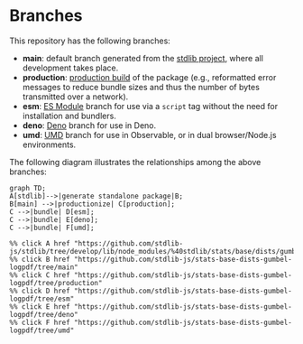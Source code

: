 <!--

@license Apache-2.0

Copyright (c) 2022 The Stdlib Authors.

Licensed under the Apache License, Version 2.0 (the "License");
you may not use this file except in compliance with the License.
You may obtain a copy of the License at

    http://www.apache.org/licenses/LICENSE-2.0

Unless required by applicable law or agreed to in writing, software
distributed under the License is distributed on an "AS IS" BASIS,
WITHOUT WARRANTIES OR CONDITIONS OF ANY KIND, either express or implied.
See the License for the specific language governing permissions and
limitations under the License.

-->

# Branches

This repository has the following branches:

-   **main**: default branch generated from the [stdlib project][stdlib-url], where all development takes place.
-   **production**: [production build][production-url] of the package (e.g., reformatted error messages to reduce bundle sizes and thus the number of bytes transmitted over a network).
-   **esm**: [ES Module][esm-url] branch for use via a `script` tag without the need for installation and bundlers.
-   **deno**: [Deno][deno-url] branch for use in Deno.
-   **umd**: [UMD][umd-url] branch for use in Observable, or in dual browser/Node.js environments.

The following diagram illustrates the relationships among the above branches:

```mermaid
graph TD;
A[stdlib]-->|generate standalone package|B;
B[main] -->|productionize| C[production];
C -->|bundle| D[esm];
C -->|bundle| E[deno];
C -->|bundle| F[umd];

%% click A href "https://github.com/stdlib-js/stdlib/tree/develop/lib/node_modules/%40stdlib/stats/base/dists/gumbel/logpdf"
%% click B href "https://github.com/stdlib-js/stats-base-dists-gumbel-logpdf/tree/main"
%% click C href "https://github.com/stdlib-js/stats-base-dists-gumbel-logpdf/tree/production"
%% click D href "https://github.com/stdlib-js/stats-base-dists-gumbel-logpdf/tree/esm"
%% click E href "https://github.com/stdlib-js/stats-base-dists-gumbel-logpdf/tree/deno"
%% click F href "https://github.com/stdlib-js/stats-base-dists-gumbel-logpdf/tree/umd"
```

[stdlib-url]: https://github.com/stdlib-js/stdlib/tree/develop/lib/node_modules/%40stdlib/stats/base/dists/gumbel/logpdf
[production-url]: https://github.com/stdlib-js/stats-base-dists-gumbel-logpdf/tree/production
[deno-url]: https://github.com/stdlib-js/stats-base-dists-gumbel-logpdf/tree/deno
[umd-url]: https://github.com/stdlib-js/stats-base-dists-gumbel-logpdf/tree/umd
[esm-url]: https://github.com/stdlib-js/stats-base-dists-gumbel-logpdf/tree/esm